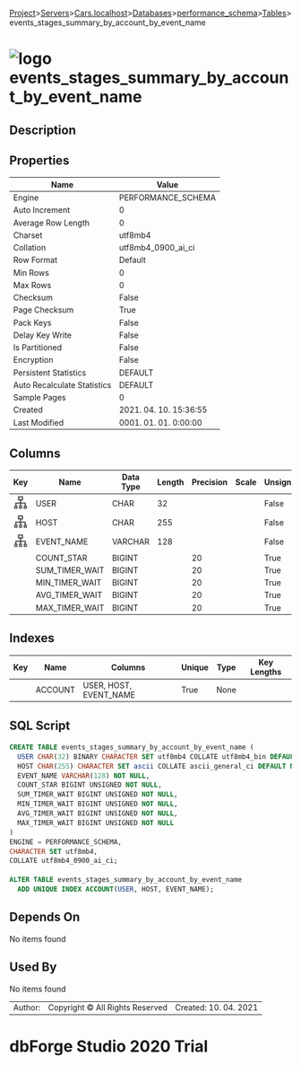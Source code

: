 [Project](../../../../../startpage.md)>[Servers](../../../../Servers.md)>[Cars.localhost](../../../Cars.localhost.md)>[Databases](../../Databases.md)>[performance_schema](../performance_schema.md)>[Tables](Tables.md)>events_stages_summary_by_account_by_event_name


# ![logo](../../../../../Images/table64.svg) events_stages_summary_by_account_by_event_name

## <a name="#Description"></a>Description
> 
## <a name="#Properties"></a>Properties
|Name|Value|
|---|---|
|Engine|PERFORMANCE_SCHEMA|
|Auto Increment|0|
|Average Row Length|0|
|Charset|utf8mb4|
|Collation|utf8mb4_0900_ai_ci|
|Row Format|Default|
|Min Rows|0|
|Max Rows|0|
|Checksum|False|
|Page Checksum|True|
|Pack Keys|False|
|Delay Key Write|False|
|Is Partitioned|False|
|Encryption|False|
|Persistent Statistics|DEFAULT|
|Auto Recalculate Statistics|DEFAULT|
|Sample Pages|0|
|Created|2021. 04. 10. 15:36:55|
|Last Modified|0001. 01. 01. 0:00:00|


## <a name="#Columns"></a>Columns
|Key|Name|Data Type|Length|Precision|Scale|Unsigned|Zerofill|Binary|Not Null|Auto Increment|Default|Virtual|Description|
|:---:|---|---|---|---|---|---|---|---|---|---|---|---|---|
|[![Indexes ACCOUNT](../../../../../Images/index.svg)](#Indexes)|USER|CHAR|32|||False|False|True|False|False|NULL|False||
|[![Indexes ACCOUNT](../../../../../Images/index.svg)](#Indexes)|HOST|CHAR|255|||False|False|False|False|False|NULL|False||
|[![Indexes ACCOUNT](../../../../../Images/index.svg)](#Indexes)|EVENT_NAME|VARCHAR|128|||False|False|False|True|False||False||
||COUNT_STAR|BIGINT||20||True|False|False|True|False||False||
||SUM_TIMER_WAIT|BIGINT||20||True|False|False|True|False||False||
||MIN_TIMER_WAIT|BIGINT||20||True|False|False|True|False||False||
||AVG_TIMER_WAIT|BIGINT||20||True|False|False|True|False||False||
||MAX_TIMER_WAIT|BIGINT||20||True|False|False|True|False||False||

## <a name="#Indexes"></a>Indexes
|Key|Name|Columns|Unique|Type|Key Lengths|
|:---:|---|---|---|---|---|
||ACCOUNT|USER, HOST, EVENT_NAME|True|None||

## <a name="#SqlScript"></a>SQL Script
```SQL
CREATE TABLE events_stages_summary_by_account_by_event_name (
  USER CHAR(32) BINARY CHARACTER SET utf8mb4 COLLATE utf8mb4_bin DEFAULT NULL,
  HOST CHAR(255) CHARACTER SET ascii COLLATE ascii_general_ci DEFAULT NULL,
  EVENT_NAME VARCHAR(128) NOT NULL,
  COUNT_STAR BIGINT UNSIGNED NOT NULL,
  SUM_TIMER_WAIT BIGINT UNSIGNED NOT NULL,
  MIN_TIMER_WAIT BIGINT UNSIGNED NOT NULL,
  AVG_TIMER_WAIT BIGINT UNSIGNED NOT NULL,
  MAX_TIMER_WAIT BIGINT UNSIGNED NOT NULL
)
ENGINE = PERFORMANCE_SCHEMA,
CHARACTER SET utf8mb4,
COLLATE utf8mb4_0900_ai_ci;

ALTER TABLE events_stages_summary_by_account_by_event_name 
  ADD UNIQUE INDEX ACCOUNT(USER, HOST, EVENT_NAME);
```

## <a name="#DependsOn"></a>Depends On
No items found

## <a name="#UsedBy"></a>Used By
No items found

||||
|---|---|---|
|Author: |Copyright © All Rights Reserved|Created: 10. 04. 2021|
# dbForge Studio 2020 Trial